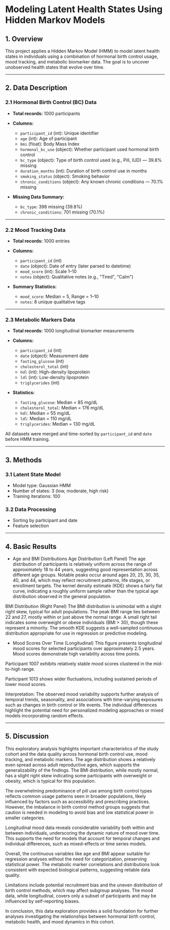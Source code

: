 # Modeling Latent Health States Using Hidden Markov Models

## 1. Overview
This project applies a Hidden Markov Model (HMM) to model latent health states in individuals using a combination of hormonal birth control usage, mood tracking, and metabolic biomarker data. The goal is to uncover unobserved health states that evolve over time.

---

## 2. Data Description

### 2.1 Hormonal Birth Control (BC) Data

- **Total records:** 1000 participants  
- **Columns:**
  - `participant_id` (int): Unique identifier
  - `age` (int): Age of participant
  - `bmi` (float): Body Mass Index
  - `hormonal_bc_use` (object): Whether participant used hormonal birth control
  - `bc_type` (object): Type of birth control used (e.g., Pill, IUD) — 39.8% missing
  - `duration_months` (int): Duration of birth control use in months
  - `smoking_status` (object): Smoking behavior
  - `chronic_conditions` (object): Any known chronic conditions — 70.1% missing

- **Missing Data Summary:**
  - `bc_type`: 398 missing (39.8%)
  - `chronic_conditions`: 701 missing (70.1%)

---

### 2.2 Mood Tracking Data

- **Total records:** 1000 entries
- **Columns:**
  - `participant_id` (int)
  - `date` (object): Date of entry (later parsed to datetime)
  - `mood_score` (int): Scale 1–10
  - `notes` (object): Qualitative notes (e.g., "Tired", "Calm")

- **Summary Statistics:**
  - `mood_score`: Median = 5, Range = 1–10
  - `notes`: 8 unique qualitative tags

---

### 2.3 Metabolic Markers Data

- **Total records:** 1000 longitudinal biomarker measurements
- **Columns:**
  - `participant_id` (int)
  - `date` (object): Measurement date
  - `fasting_glucose` (int)
  - `cholesterol_total` (int)
  - `hdl` (int): High-density lipoprotein
  - `ldl` (int): Low-density lipoprotein
  - `triglycerides` (int)

- **Statistics:**
  - `fasting_glucose`: Median = 85 mg/dL
  - `cholesterol_total`: Median = 176 mg/dL
  - `hdl`: Median = 55 mg/dL
  - `ldl`: Median = 110 mg/dL
  - `triglycerides`: Median = 130 mg/dL

All datasets were merged and time-sorted by `participant_id` and `date` before HMM training.

---

## 3. Methods

### 3.1 Latent State Model  
- Model type: Gaussian HMM  
- Number of states: 3 (low, moderate, high risk)  
- Training iterations: 100  

### 3.2 Data Processing  
- Sorting by participant and date  
- Feature selection  

---

## 4. Basic Results

- Age and BMI Distributions
Age Distribution (Left Panel)
The age distribution of participants is relatively uniform across the range of approximately 18 to 44 years, suggesting good representation across different age groups. Notable peaks occur around ages 20, 25, 30, 35, 40, and 44, which may reflect recruitment patterns, life stages, or enrollment targets. The kernel density estimate (KDE) shows a fairly flat curve, indicating a roughly uniform sample rather than the typical age distribution observed in the general population.

BMI Distribution (Right Panel)
The BMI distribution is unimodal with a slight right skew, typical for adult populations. The peak BMI range lies between 22 and 27, mostly within or just above the normal range. A small right tail indicates some overweight or obese individuals (BMI > 30), though these represent a minority. The smooth KDE suggests a well-sampled continuous distribution appropriate for use in regression or predictive modeling.

- Mood Scores Over Time (Longitudinal)
This figure presents longitudinal mood scores for selected participants over approximately 2.5 years. Mood scores demonstrate high variability across time points.

Participant 1007 exhibits relatively stable mood scores clustered in the mid-to-high range.

Participant 1013 shows wider fluctuations, including sustained periods of lower mood scores.

Interpretation:
The observed mood variability supports further analysis of temporal trends, seasonality, and associations with time-varying exposures such as changes in birth control or life events. The individual differences highlight the potential need for personalized modeling approaches or mixed models incorporating random effects.

---

## 5. Discussion

This exploratory analysis highlights important characteristics of the study cohort and the data quality across hormonal birth control use, mood tracking, and metabolic markers. The age distribution shows a relatively even spread across adult reproductive ages, which supports the generalizability of the findings. The BMI distribution, while mostly normal, has a slight right skew indicating some participants with overweight or obesity, which is typical for this population.

The overwhelming predominance of pill use among birth control types reflects common usage patterns seen in broader populations, likely influenced by factors such as accessibility and prescribing practices. However, the imbalance in birth control method groups suggests that caution is needed in modeling to avoid bias and low statistical power in smaller categories.

Longitudinal mood data reveals considerable variability both within and between individuals, underscoring the dynamic nature of mood over time. This supports the need for models that account for temporal changes and individual differences, such as mixed-effects or time series models.

Overall, the continuous variables like age and BMI appear suitable for regression analyses without the need for categorization, preserving statistical power. The metabolic marker correlations and distributions look consistent with expected biological patterns, suggesting reliable data quality.

Limitations include potential recruitment bias and the uneven distribution of birth control methods, which may affect subgroup analyses. The mood data, while longitudinal, covers only a subset of participants and may be influenced by self-reporting biases.

In conclusion, this data exploration provides a solid foundation for further analyses investigating the relationships between hormonal birth control, metabolic health, and mood dynamics in this cohort.